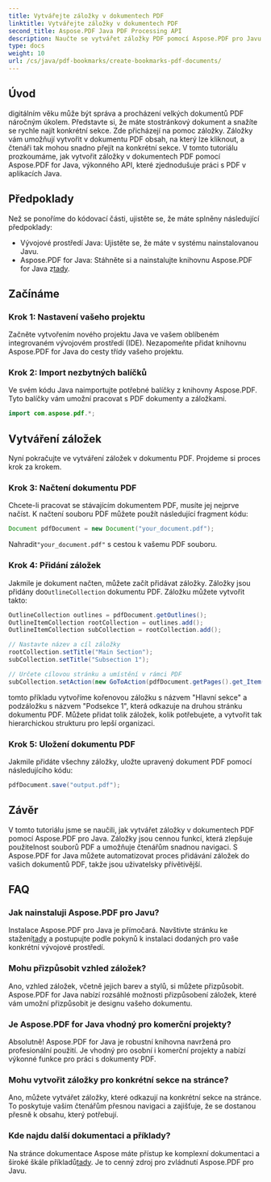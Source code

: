 ```yaml
---
title: Vytvářejte záložky v dokumentech PDF
linktitle: Vytvářejte záložky v dokumentech PDF
second_title: Aspose.PDF Java PDF Processing API
description: Naučte se vytvářet záložky PDF pomocí Aspose.PDF pro Javu. Vylepšete navigaci v dokumentech a uživatelskou zkušenost. Průvodce krok za krokem se zdrojovým kódem.
type: docs
weight: 10
url: /cs/java/pdf-bookmarks/create-bookmarks-pdf-documents/
---
```


## Úvod

digitálním věku může být správa a procházení velkých dokumentů PDF náročným úkolem. Představte si, že máte stostránkový dokument a snažíte se rychle najít konkrétní sekce. Zde přicházejí na pomoc záložky. Záložky vám umožňují vytvořit v dokumentu PDF obsah, na který lze kliknout, a čtenáři tak mohou snadno přejít na konkrétní sekce. V tomto tutoriálu prozkoumáme, jak vytvořit záložky v dokumentech PDF pomocí Aspose.PDF for Java, výkonného API, které zjednodušuje práci s PDF v aplikacích Java.

## Předpoklady

Než se ponoříme do kódovací části, ujistěte se, že máte splněny následující předpoklady:

- Vývojové prostředí Java: Ujistěte se, že máte v systému nainstalovanou Javu.
-  Aspose.PDF for Java: Stáhněte si a nainstalujte knihovnu Aspose.PDF for Java z[tady](https://releases.aspose.com/pdf/java/).

## Začínáme

### Krok 1: Nastavení vašeho projektu

Začněte vytvořením nového projektu Java ve vašem oblíbeném integrovaném vývojovém prostředí (IDE). Nezapomeňte přidat knihovnu Aspose.PDF for Java do cesty třídy vašeho projektu.

### Krok 2: Import nezbytných balíčků

Ve svém kódu Java naimportujte potřebné balíčky z knihovny Aspose.PDF. Tyto balíčky vám umožní pracovat s PDF dokumenty a záložkami.

```java
import com.aspose.pdf.*;
```

## Vytváření záložek

Nyní pokračujte ve vytváření záložek v dokumentu PDF. Projdeme si proces krok za krokem.

### Krok 3: Načtení dokumentu PDF

Chcete-li pracovat se stávajícím dokumentem PDF, musíte jej nejprve načíst. K načtení souboru PDF můžete použít následující fragment kódu:

```java
Document pdfDocument = new Document("your_document.pdf");
```

 Nahradit`"your_document.pdf"` s cestou k vašemu PDF souboru.

### Krok 4: Přidání záložek

 Jakmile je dokument načten, můžete začít přidávat záložky. Záložky jsou přidány do`OutlineCollection` dokumentu PDF. Záložku můžete vytvořit takto:

```java
OutlineCollection outlines = pdfDocument.getOutlines();
OutlineItemCollection rootCollection = outlines.add();
OutlineItemCollection subCollection = rootCollection.add();

// Nastavte název a cíl záložky
rootCollection.setTitle("Main Section");
subCollection.setTitle("Subsection 1");

// Určete cílovou stránku a umístění v rámci PDF
subCollection.setAction(new GoToAction(pdfDocument.getPages().get_Item(1)));
```

tomto příkladu vytvoříme kořenovou záložku s názvem "Hlavní sekce" a podzáložku s názvem "Podsekce 1", která odkazuje na druhou stránku dokumentu PDF. Můžete přidat tolik záložek, kolik potřebujete, a vytvořit tak hierarchickou strukturu pro lepší organizaci.

### Krok 5: Uložení dokumentu PDF

Jakmile přidáte všechny záložky, uložte upravený dokument PDF pomocí následujícího kódu:

```java
pdfDocument.save("output.pdf");
```

## Závěr

V tomto tutoriálu jsme se naučili, jak vytvářet záložky v dokumentech PDF pomocí Aspose.PDF pro Java. Záložky jsou cennou funkcí, která zlepšuje použitelnost souborů PDF a umožňuje čtenářům snadnou navigaci. S Aspose.PDF for Java můžete automatizovat proces přidávání záložek do vašich dokumentů PDF, takže jsou uživatelsky přívětivější.

## FAQ

### Jak nainstaluji Aspose.PDF pro Javu?

 Instalace Aspose.PDF pro Java je přímočará. Navštivte stránku ke stažení[tady](https://releases.aspose.com/pdf/java/) a postupujte podle pokynů k instalaci dodaných pro vaše konkrétní vývojové prostředí.

### Mohu přizpůsobit vzhled záložek?

Ano, vzhled záložek, včetně jejich barev a stylů, si můžete přizpůsobit. Aspose.PDF for Java nabízí rozsáhlé možnosti přizpůsobení záložek, které vám umožní přizpůsobit je designu vašeho dokumentu.

### Je Aspose.PDF for Java vhodný pro komerční projekty?

Absolutně! Aspose.PDF for Java je robustní knihovna navržená pro profesionální použití. Je vhodný pro osobní i komerční projekty a nabízí výkonné funkce pro práci s dokumenty PDF.

### Mohu vytvořit záložky pro konkrétní sekce na stránce?

Ano, můžete vytvářet záložky, které odkazují na konkrétní sekce na stránce. To poskytuje vašim čtenářům přesnou navigaci a zajišťuje, že se dostanou přesně k obsahu, který potřebují.

### Kde najdu další dokumentaci a příklady?

 Na stránce dokumentace Aspose máte přístup ke komplexní dokumentaci a široké škále příkladů[tady](https://reference.aspose.com/pdf/java/). Je to cenný zdroj pro zvládnutí Aspose.PDF pro Javu.